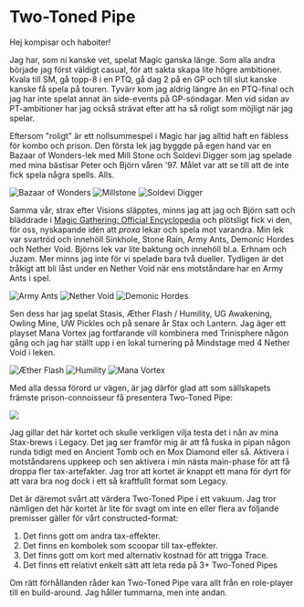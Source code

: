 # Two-Toned Pipe

Hej kompisar och haboiter!

Jag har, som ni kanske vet, spelat Magic ganska länge. Som alla andra började
jag först väldigt casual, för att sakta skapa lite högre ambitioner. Kvala till
SM, gå topp-8 i en PTQ, gå dag 2 på en GP och till slut kanske kanske få spela
på touren. Tyvärr kom jag aldrig längre än en PTQ-final och jag har inte spelat
annat än side-events på GP-söndagar. Men vid sidan av PT-ambitioner har jag
också strävat efter att ha så roligt som möjligt när jag spelar.

Eftersom "roligt" är ett nollsummespel i Magic har jag alltid haft en fäbless
för kombo och prison. Den första lek jag byggde på egen hand var en Bazaar of
Wonders-lek med Mill Stone och Soldevi Digger som jag spelade med mina bästisar
Peter och Björn våren '97. Målet var att se till att de inte fick spela några
spells. Alls.

![Bazaar of Wonders][2]
![Millstone][3]
![Soldevi Digger][4]

Samma vår, strax efter Visions släpptes, minns jag att jag och Björn satt och
bläddrade i [Magic Gathering: Official Encyclopedia][1] och plötsligt fick vi
den, för oss, nyskapande idén att *proxa* lekar och spela mot varandra. Min lek
var svartröd och innehöll Sinkhole, Stone Rain, Army Ants, Demonic Hordes och
Nether Void. Björns lek var lite baktung och innehöll bl.a. Erhnam och
Juzam. Mer minns jag inte för vi spelade bara två dueller. Tydligen är det
tråkigt att bli låst under en Nether Void när ens motståndare har en Army Ants i
spel.

![Army Ants][5]
![Nether Void][6]
![Demonic Hordes][11]

Sen dess har jag spelat Stasis, Æther Flash / Humility, UG Awakening, Owling
Mine, UW Pickles och på senare år Stax och Lantern. Jag äger ett playset Mana
Vortex jag fortfarande vill kombinera med Trinisphere någon gång och jag har
ställt upp i en lokal turnering på Mindstage med 4 Nether Void i leken.

![Æther Flash][7]
![Humility][8]
![Mana Vortex][9]

Med alla dessa förord ur vägen, är jag därför glad att som sällskapets främste
prison-connoisseur få presentera Two-Toned Pipe:

![][10]

Jag gillar det här kortet och skulle verkligen vilja testa det i nån av mina
Stax-brews i Legacy. Det jag ser framför mig är att få fuska in pipan någon
runda tidigt med en Ancient Tomb och en Mox Diamond eller så. Aktivera i
motståndarens uppkeep och sen aktivera i min nästa main-phase för att få droppa
fler tax-artefakter. Jag tror att kortet är knappt ett mana för dyrt för att
vara bra nog dock i ett så kraftfullt format som Legacy.

Det är däremot svårt att värdera Two-Toned Pipe i ett vakuum. Jag tror nämligen
det här kortet är lite för svagt om inte en eller flera av följande premisser
gäller för vårt constructed-format:

1. Det finns gott om andra tax-effekter.
2. Det finns en kombolek som scoopar till tax-effekter.
3. Det finns gott om kort med alternativ kostnad för att trigga Trace.
4. Det finns ett relativt enkelt sätt att leta reda på 3+ Two-Toned Pipes

Om rätt förhållanden råder kan Two-Toned Pipe vara allt från en role-player till
en build-around. Jag håller tummarna, men inte andan.

[1]: https://www.amazon.co.uk/Magic-Gathering-Official-Encyclopedia-Complete/dp/1560251409
[2]:  img/bazaarofwonders.hq.jpg
[3]:  img/millstone.hq.jpg
[4]:  img/soldevidigger.hq.jpg
[5]:  img/armyants.hq.jpg
[6]:  img/nethervoid.hq.jpg
[7]:  img/aetherflash.hq.jpg
[8]:  img/humility.hq.jpg
[9]:  img/manavortex.hq.jpg
[10]: img/preview.jpg
[11]: img/demonichordes.hq.jpg
